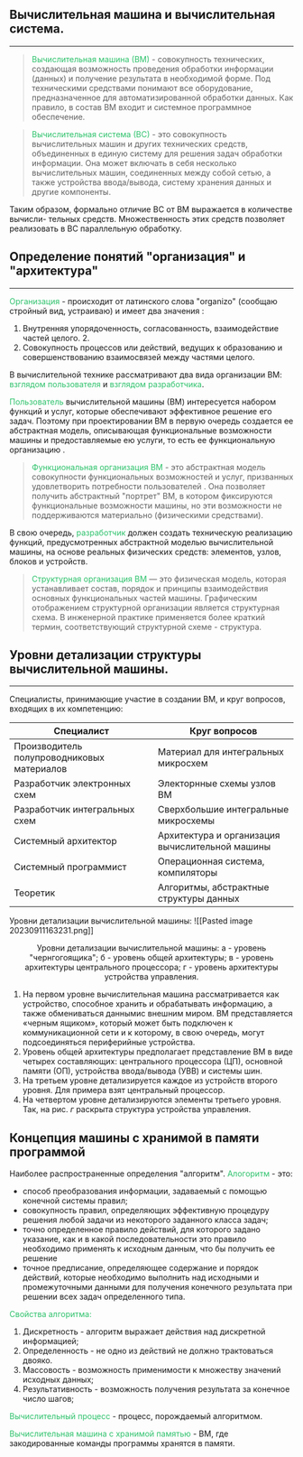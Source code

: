 ## Вычислительная машина и вычислительная система.
---

><font color="#2DC26B">Вычислительная машина (ВМ)</font> - совокупность технических, создающая возможность проведения обработки информации (данных) и получение результата в необходимой форме. Под техническими средствами понимают все оборудование, предназначенное для автоматизированной обработки данных. Как правило, в состав ВМ входит и системное программное обеспечение.

><font color="#2DC26B">Вычислительная система (ВС)</font> - это совокупность вычислительных машин и других технических средств, объединенных в единую систему для решения задач обработки информации. Она может включать в себя несколько вычислительных машин, соединенных между собой сетью, а также устройства ввода/вывода, систему хранения данных и другие компоненты.

Таким образом, формально отличие ВС от ВМ выражается в количестве вычисли-
тельных средств. Множественность этих средств позволяет реализовать в ВС параллельную обработку.

## Определение понятий "организация" и "архитектура"
---
<font color="#2DC26B">Организация</font> - происходит от латинского слова "organizo" (сообщаю стройный вид, устраиваю) и имеет два значения : 
1. Внутренняя упорядоченность, согласованность, взаимодействие частей целого. 2. 
2. Совокупность процессов или действий, ведущих к образованию и совершенствованию взаимосвязей между частями целого.

В вычислительной технике рассматривают два вида организации ВМ: <font color="#2DC26B">взглядом пользователя</font> и <font color="#2DC26B">взглядом разработчика</font>.

<font color="#2DC26B">Пользователь</font> вычислительной машины (ВМ) интересуется набором функций и услуг, которые обеспечивают эффективное решение его задач. Поэтому при проектировании ВМ в первую очередь создается ее абстрактная модель, описывающая функциональные возможности машины и предоставляемые ею услуги, то есть ее функциональную организацию .

><font color="#2DC26B">Функциональная организация ВМ</font> - это абстрактная модель совокупности функциональных возможностей и услуг, призванных удовлетворить потребности пользователей . Она позволяет получить абстрактный "портрет" ВМ, в котором фиксируются функциональные возможности машины, но эти возможности не поддерживаются материально (физическими средствами).

В свою очередь, <font color="#2DC26B">разработчик</font> должен создать техническую реализацию функций,
предусмотренных абстрактной моделью вычислительной машины, на основе реальных физических средств: элементов, узлов, блоков и устройств.

><font color="#2DC26B">Структурная организация ВМ</font> — это физическая модель, которая устанавливает состав, порядок и принципы взаимодействия основных функциональных частей машины. Графическим отображением структурной организации является структурная схема. В инженерной практике применяется более краткий термин, соответствующий структурной схеме - структура.

## Уровни детализации структуры вычислительной машины.
---
Специалисты, принимающие участие в создании ВМ, и круг вопросов, входящих в их компетенцию:

| Специалист                                 | Круг вопросов                                   |
| ------------------------------------------ | ----------------------------------------------- |
| Производитель полупроводниковых материалов | Материал для интегральных микросхем             |
| Разработчик электронных схем               | Электорнные схемы узлов ВМ                      |
| Разработчик интегральных схем              | Сверхбольшие интегральные микросхемы            |
| Системный архитектор                       | Архитектура и организация вычислительной машины |
| Системный программист                      | Операционная система, компиляторы               |
| Теоретик                                   | Алгоритмы, абстрактные структуры данных         |

Уровни детализации вычислительной машины:
![[Pasted image 20230911163231.png]]
<center>Уровни детализации вычислительной машины: а - уровень "чернгогоящика"; б - уровень общей архитектуры; в - уровень архитектуры центрального процессора; г - уровень архитектуры устройства управления.</center>

1. На первом уровне вычислительная машина рассматривается как устройство, способное хранить и обрабатывать информацию, а также обмениваться даннымис внешним миром. ВМ представляется «черным ящиком», который может быть подключен к коммуникационной сети и к которому, в свою очередь, могут подсоединяться периферийные устройства.
2. Уровень общей архитектуры предполагает представление ВМ в виде четырех составляющих: центрального процессора (ЦП), основной памяти (ОП), устройства ввода/вывода (УВВ) и системы шин.
3. На третьем уровне детализируется каждое из устройств второго уровня. Для примера взят центральный процессор.
4. На четвертом уровне детализируются элементы третьего уровня. Так, на рис. *г* раскрыта структура устройства управления.

## Концепция машины с хранимой в памяти программой

Наиболее распространенные определения "алгоритм". <font color="#2DC26B">Алогоритм</font> - это:
- способ преобразования информации, задаваемый с помощью конечной системы правил;
- совокупность правил, определяющих эффективную процедуру решения любой задачи из некоторого заданного класса задач;
- точно определенное правило действий, для которого задано указание, как и в какой последовательности это правило необходимо применять к исходным данным, что бы получить ее решение 
- точное предписание, определяющее содержание и порядок действий, которые необходимо выполнить над исходными и промежуточными данными для получения конечного результата при решении всех задач определенного типа.

<font color="#2DC26B">Свойства алгоритма:</font>
1. Дискретность - алгоритм выражает действия над дискретной информацией;
2. Определенность - не одно из действий не должно трактоваться двояко.
3. Массовость - возможность применимости к множеству значений исходных данных;
4. Результативность - возможность получения результата за конечное число шагов;

<font color="#2DC26B">Вычислительный процесс</font> - процесс, порождаемый алгоритмом.

<font color="#2DC26B">Вычислительная машина с хранимой памятью</font> - ВМ, где закодированные команды программы хранятся в памяти.

